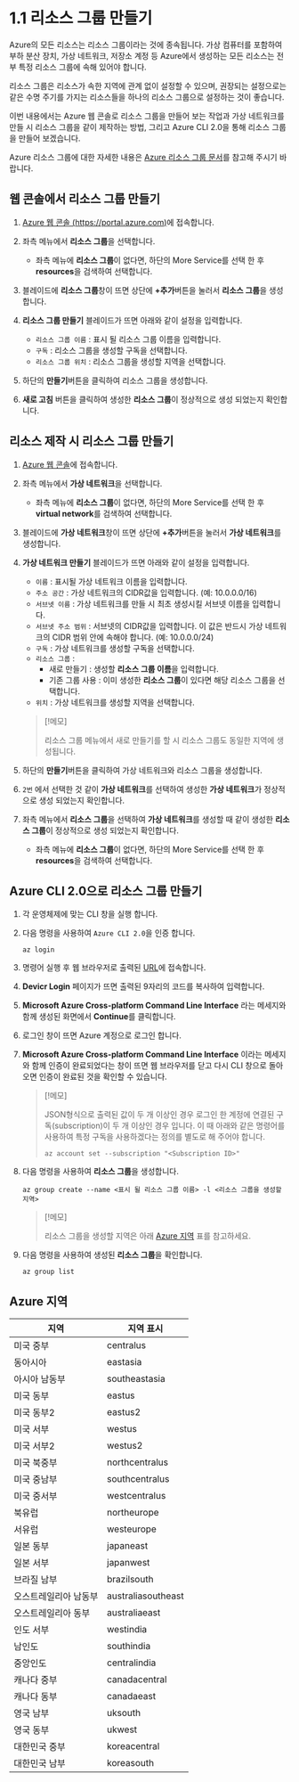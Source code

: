 # 1.1 리소스 그룹 만들기
Azure의 모든 리소스는 리소스 그룹이라는 것에 종속됩니다. 가상 컴퓨터를 포함하여 부하 분산 장치, 가상 네트워크, 저장소 계정 등 Azure에서 생성하는 모든 리소스는 전부 특정 리소스 그룹에 속해 있어야 합니다.

리소스 그룹은 리소스가 속한 지역에 관계 없이 설정할 수 있으며, 권장되는 설정으로는 같은 수명 주기를 가지는 리소스들을 하나의 리소스 그룹으로 설정하는 것이 좋습니다.

이번 내용에서는 Azure 웹 콘솔로 리소스 그룹을 만들어 보는 작업과 가상 네트워크를 만들 시 리소스 그룹을 같이 제작하는 방법, 그리고 Azure CLI 2.0을 통해 리소스 그룹을 만들어 보겠습니다.

Azure 리소스 그룹에 대한 자세한 내용은 [Azure 리소스 그룹 문서](https://docs.microsoft.com/ko-kr/azure/azure-resource-manager/resource-group-overview)를 참고해 주시기 바랍니다.

## 웹 콘솔에서 리소스 그룹 만들기
1. [Azure 웹 콘솔 (https://portal.azure.com)](https://portal.azure.com)에 접속합니다.

2. 좌측 메뉴에서 **리소스 그룹**을 선택합니다.
    - 좌측 메뉴에 **리소스 그룹**이 없다면, 하단의 More Service를 선택 한 후 **resources**을 검색하여 선택합니다.

3. 블레이드에 **리소스 그룹**창이 뜨면 상단에 **+추가**버튼을 눌러서 **리소스 그룹**을 생성합니다.

4. **리소스 그룹 만들기** 블레이드가 뜨면 아래와 같이 설정을 입력합니다.
     - `리소스 그룹 이름` : 표시 될 리소스 그룹 이름을 입력합니다.
     - `구독` : 리소스 그룹을 생성할 구독을 선택합니다.
     - `리소스 그룹 위치` : 리소스 그룹을 생성할 지역을 선택합니다.

5. 하단의 **만들기**버튼을 클릭하여 리소스 그룹을 생성합니다.

6. **새로 고침** 버튼을 클릭하여 생성한 **리소스 그룹**이 정상적으로 생성 되었는지 확인합니다.

## 리소스 제작 시 리소스 그룹 만들기
1. [Azure 웹 콘솔](https://portal.azure.com)에 접속합니다.

2. 좌측 메뉴에서 **가상 네트워크**을 선택합니다.
    - 좌측 메뉴에 **리소스 그룹**이 없다면, 하단의 More Service를 선택 한 후 **virtual network**를 검색하여 선택합니다.

3. 블레이드에 **가상 네트워크**창이 뜨면 상단에 **+추가**버튼을 눌러서 **가상 네트워크**를 생성합니다.

4. **가상 네트워크 만들기** 블레이드가 뜨면 아래와 같이 설정을 입력합니다.
    - `이름` : 표시될 가상 네트워크 이름을 입력합니다.
    - `주소 공간` : 가상 네트워크의 CIDR값을 입력합니다. (예: 10.0.0.0/16)
    - `서브넷 이름` : 가상 네트워크를 만들 시 최초 생성시킬 서브넷 이름을 입력합니다.
    - `서브넷 주소 범위` : 서브넷의 CIDR값을 입력합니다. 이 값은 반드시 가상 네트워크의 CIDR 범위 안에 속해야 합니다. (예: 10.0.0.0/24)
    - `구독` : 가상 네트워크를 생성할 구독을 선택합니다.
    - `리소스 그룹` :
        - 새로 만들기 : 생성할 **리소스 그룹 이름**을 입력합니다.
        - 기존 그룹 사용 : 이미 생성한 **리소스 그룹**이 있다면 해당 리소스 그룹을 선택합니다.
    - `위치` : 가상 네트워크를 생성할 지역을 선택합니다. 
    > [!메모]
    >
    > 리소스 그룹 메뉴에서 새로 만들기를 할 시 리소스 그룹도 동일한 지역에 생성됩니다.

5. 하단의 **만들기**버튼을 클릭하여 가상 네트워크와 리소스 그룹을 생성합니다.

6. `2번` 에서 선택한 것 같이 **가상 네트워크**를 선택하여 생성한 **가상 네트워크**가 정상적으로 생성 되었는지 확인합니다.

7. 좌측 메뉴에서 **리소스 그룹**을 선택하여 **가상 네트워크**를 생성할 때 같이 생성한 **리소스 그룹**이 정상적으로 생성 되었는지 확인합니다.
    - 좌측 메뉴에 **리소스 그룹**이 없다면, 하단의 More Service를 선택 한 후 **resources**을 검색하여 선택합니다.

## Azure CLI 2.0으로 리소스 그룹 만들기
1. 각 운영체제에 맞는 CLI 창을 실행 합니다.

2. 다음 명령을 사용하여 `Azure CLI 2.0`을 인증 합니다.
    ```Azurecli
    az login
    ```

3. 명령어 실행 후 웹 브라우저로 출력된 [URL](https://aka.ms/devicelogin)에 접속합니다.

4. **Devicr Login** 페이지가 뜨면 출력된 9자리의 코드를 복사하여 입력합니다.

5. **Microsoft Azure Cross-platform Command Line Interface** 라는 메세지와 함께 생성된 화면에서 **Continue**를 클릭합니다.

6. 로그인 창이 뜨면 Azure 계정으로 로그인 합니다.

7. **Microsoft Azure Cross-platform Command Line Interface** 이라는 메세지와 함께 인증이 완료되었다는 창이 뜨면 웹 브라우저를 닫고 다시 CLI 창으로 돌아오면 인증이 완료된 것을 확인할 수 있습니다.
    > [!메모]
    >
    > JSON형식으로 출력된 값이 두 개 이상인 경우 로그인 한 계정에 연결된 구독(subscription)이 두 개 이상인 경우 입니다. 이 때 아래와 같은 명령어를 사용하여 특정 구독을 사용하겠다는 정의를 별도로 해 주어야 합니다.
    > ```Azurecli
    > az account set --subscription "<Subscription ID>"
    > ```

8. 다음 명령을 사용하여 **리소스 그룹**을 생성합니다.
    ```Azurecli
    az group create --name <표시 될 리소스 그룹 이름> -l <리소스 그룹을 생성할 지역>
    ```

   >[!메모]
   >
   > 리소스 그룹을 생성할 지역은 아래 [Azure 지역](#azure-지역) 표를 참고하세요.

9. 다음 명령을 사용하여 생성된 **리소스 그룹**을 확인합니다.
    ```Azurecli
    az group list 
    ```

## Azure 지역

| 지역 | 지역 표시 |
| --- | --- |
| 미국 중부 | centralus |
| 동아시아 | eastasia |
| 아시아 남동부 | southeastasia |
| 미국 동부 | eastus |
| 미국 동부2 | eastus2 |
| 미국 서부 | westus |
| 미국 서부2 | westus2 |
| 미국 북중부 | northcentralus |
| 미국 중남부 | southcentralus |
| 미국 중서부 | westcentralus |
| 북유럽 | northeurope |
| 서유럽 | westeurope |
| 일본 동부 | japaneast |
| 일본 서부 | japanwest |
| 브라질 남부 | brazilsouth |
| 오스트레일리아 남동부 | australiasoutheast |
| 오스트레일리아 동부 | australiaeast |
| 인도 서부 | westindia |
| 남인도 | southindia |
| 중앙인도 | centralindia |
| 캐나다 중부 | canadacentral |
| 캐나다 동부 | canadaeast |
| 영국 남부 | uksouth |
| 영국 동부 | ukwest |
| 대한민국 중부 | koreacentral |
| 대한민국 남부 | koreasouth |

